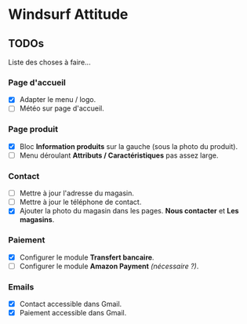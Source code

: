 # Windsurf Attitude

## TODOs

Liste des choses à faire...

### Page d'accueil

* [X] Adapter le menu / logo.
* [ ] Météo sur page d'accueil.

### Page produit

* [X] Bloc **Information produits** sur la gauche (sous la photo du produit).
* [ ] Menu déroulant **Attributs / Caractéristiques** pas assez large.

### Contact

* [ ] Mettre à jour l'adresse du magasin.
* [ ] Mettre à jour le téléphone de contact.
* [X] Ajouter la photo du magasin dans les pages. **Nous contacter** et **Les magasins**.

### Paiement

* [X] Configurer le module **Transfert bancaire**.
* [ ] Configurer le module **Amazon Payment** *(nécessaire ?)*.

### Emails

* [X] Contact accessible dans Gmail.
* [X] Paiement accessible dans Gmail.
